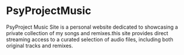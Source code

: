 # PsyProjectMusic
PsyProject Music Site is a personal website dedicated to showcasing a private collection of my songs and remixes.this site provides direct streaming access to a curated selection of audio files, including both original tracks and remixes.
